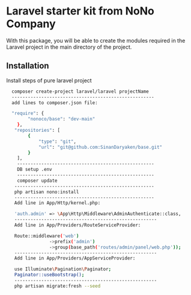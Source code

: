 # Laravel starter kit from NoNo Company

With this package, you will be able to create the modules required in the Laravel project in the main directory of the project.


## Installation

Install steps of pure laravel project

```bash
  composer create-project laravel/laravel projectName
  -----------------------------------------------------
  add lines to composer.json file:

  "require": {
        "nonoco/base": "dev-main"
    },
   "repositories": [
        {
            "type": "git",
            "url": "git@github.com:SinanDaryaken/base.git"
        }
    ],
    ---------------------------------------------------
    DB setup .env
    ---------------------------------------------------
    composer update
   ----------------------------------------------------
   php artisan nono:install
   ----------------------------------------------------
   Add line in App/Http/kernel.php:

   'auth.admin' => \App\Http\Middleware\AdminAuthenticate::class,
   -----------------------------------------------------
   Add line in App/Providers/RouteServiceProvider:

   Route::middleware('web')
                ->prefix('admin')
                ->group(base_path('routes/admin/panel/web.php'));
   -----------------------------------------------------
   Add line in App/Providers/AppServiceProvider:

   use Illuminate\Pagination\Paginator;
   Paginator::useBootstrap();
   -----------------------------------------------------
   php artisan migrate:fresh --seed

```